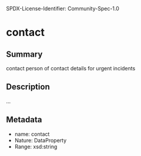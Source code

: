 SPDX-License-Identifier: Community-Spec-1.0

# contact

## Summary

contact person of contact details for urgent incidents

## Description

...

## Metadata

- name: contact
- Nature: DataProperty
- Range: xsd:string
